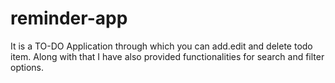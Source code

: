 # reminder-app
It is a TO-DO Application through which you can add.edit and delete todo item. Along with that I have also provided functionalities for search and filter options.

